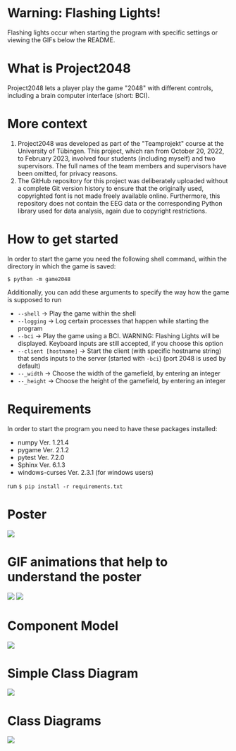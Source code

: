 # Warning: Flashing Lights!
Flashing lights occur when starting the program with specific settings or viewing the GIFs below the README.

# What is Project2048
Project2048 lets a player play the game "2048" with different controls, including a brain computer interface (short: BCI).

# More context
1. Project2048 was developed as part of the "Teamprojekt" course at the University of Tübingen. This project, which ran from October 20, 2022, to February 2023, involved four students (including myself) and two supervisors. The full names of the team members and supervisors have been omitted, for privacy reasons.
2. The GitHub repository for this project was deliberately uploaded without a complete Git version history to ensure that the originally used, copyrighted font is not made freely available online. Furthermore, this repository does not contain the EEG data or the corresponding Python library used for data analysis, again due to copyright restrictions.

# How to get started
In order to start the game you need the following shell command, within the directory in which the game is saved:

`$ python -m game2048`

Additionally, you can add these arguments to specify the way how the game is supposed to run

- `--shell` -> Play the game within the shell
- `--logging` -> Log certain processes that happen while starting the program
- `--bci` -> Play the game using a BCI. WARNING: Flashing Lights will be displayed. Keyboard inputs are still accepted, if you choose this option
- `--client [hostname]` -> Start the client (with specific hostname string) that sends inputs to the server (started with `-bci`) (port 2048 is used by default)
- `--_width` -> Choose the width of the gamefield, by entering an integer
- `--_height` -> Choose the height of the gamefield, by entering an integer

# Requirements
In order to start the program you need to have these packages installed:

- numpy Ver. 1.21.4
- pygame Ver. 2.1.2
- pytest Ver. 7.2.0
- Sphinx Ver. 6.1.3
- windows-curses Ver. 2.3.1 (for windows users)

run `$ pip install -r requirements.txt`

# Poster
<img src="./Poster.jpg">

# GIF animations that help to understand the poster
<img src="./VisionRhythm.gif">
<img src="./FlashingGame.gif">

# Component Model
<img src="./ComponentModel.svg">

# Simple Class Diagram
<img src="./SimpleClassDiagram.svg">

# Class Diagrams

<img src="./ClassDiagram.svg">









